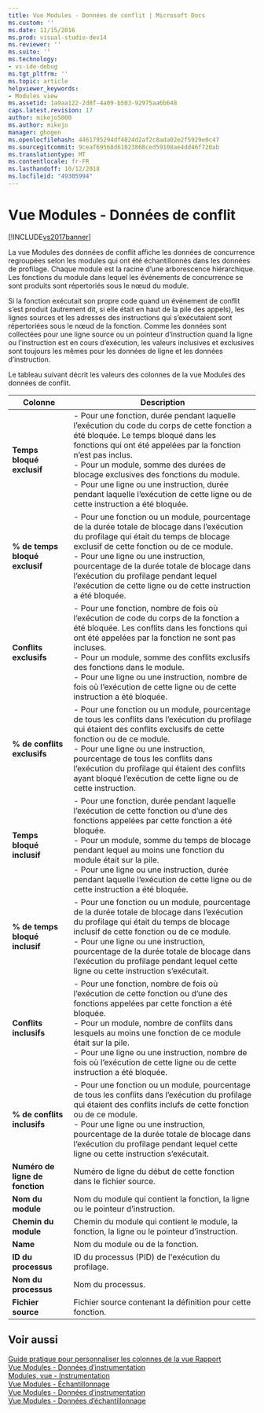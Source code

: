 ```yaml
---
title: Vue Modules - Données de conflit | Microsoft Docs
ms.custom: ''
ms.date: 11/15/2016
ms.prod: visual-studio-dev14
ms.reviewer: ''
ms.suite: ''
ms.technology:
- vs-ide-debug
ms.tgt_pltfrm: ''
ms.topic: article
helpviewer_keywords:
- Modules view
ms.assetid: 1a9aa122-2d8f-4a09-b503-92975aa6b648
caps.latest.revision: 17
author: mikejo5000
ms.author: mikejo
manager: ghogen
ms.openlocfilehash: 4461795294df4824d2af2c8ada02e2f5929e0c47
ms.sourcegitcommit: 9ceaf69568d61023868ced59108ae4dd46f720ab
ms.translationtype: MT
ms.contentlocale: fr-FR
ms.lasthandoff: 10/12/2018
ms.locfileid: "49305994"
---
```

# <a name="modules-view---contention-data"></a>Vue Modules - Données de conflit
[!INCLUDE[vs2017banner](../includes/vs2017banner.md)]

La vue Modules des données de conflit affiche les données de concurrence regroupées selon les modules qui ont été échantillonnés dans les données de profilage. Chaque module est la racine d’une arborescence hiérarchique. Les fonctions du module dans lequel les événements de concurrence se sont produits sont répertoriés sous le nœud du module.  
  
 Si la fonction exécutait son propre code quand un événement de conflit s’est produit (autrement dit, si elle était en haut de la pile des appels), les lignes sources et les adresses des instructions qui s’exécutaient sont répertoriées sous le nœud de la fonction. Comme les données sont collectées pour une ligne source ou un pointeur d’instruction quand la ligne ou l’instruction est en cours d’exécution, les valeurs inclusives et exclusives sont toujours les mêmes pour les données de ligne et les données d’instruction.  
  
 Le tableau suivant décrit les valeurs des colonnes de la vue Modules des données de conflit.  
  
|Colonne|Description|  
|------------|-----------------|  
|**Temps bloqué exclusif**|-   Pour une fonction, durée pendant laquelle l’exécution du code du corps de cette fonction a été bloquée. Le temps bloqué dans les fonctions qui ont été appelées par la fonction n’est pas inclus.<br />-   Pour un module, somme des durées de blocage exclusives des fonctions du module.<br />-   Pour une ligne ou une instruction, durée pendant laquelle l’exécution de cette ligne ou de cette instruction a été bloquée.|  
|**% de temps bloqué exclusif**|-   Pour une fonction ou un module, pourcentage de la durée totale de blocage dans l’exécution du profilage qui était du temps de blocage exclusif de cette fonction ou de ce module.<br />-   Pour une ligne ou une instruction, pourcentage de la durée totale de blocage dans l’exécution du profilage pendant lequel l’exécution de cette ligne ou de cette instruction a été bloquée.|  
|**Conflits exclusifs**|-   Pour une fonction, nombre de fois où l’exécution de code du corps de la fonction a été bloquée. Les conflits dans les fonctions qui ont été appelées par la fonction ne sont pas incluses.<br />-   Pour un module, somme des conflits exclusifs des fonctions dans le module.<br />-   Pour une ligne ou une instruction, nombre de fois où l’exécution de cette ligne ou de cette instruction a été bloquée.|  
|**% de conflits exclusifs**|-   Pour une fonction ou un module, pourcentage de tous les conflits dans l’exécution du profilage qui étaient des conflits exclusifs de cette fonction ou de ce module.<br />-   Pour une ligne ou une instruction, pourcentage de tous les conflits dans l’exécution du profilage qui étaient des conflits ayant bloqué l’exécution de cette ligne ou de cette instruction.|  
|**Temps bloqué inclusif**|-   Pour une fonction, durée pendant laquelle l’exécution de cette fonction ou d’une des fonctions appelées par cette fonction a été bloquée.<br />-   Pour un module, somme du temps de blocage pendant lequel au moins une fonction du module était sur la pile.<br />-   Pour une ligne ou une instruction, durée pendant laquelle l’exécution de cette ligne ou de cette instruction a été bloquée.|  
|**% de temps bloqué inclusif**|-   Pour une fonction ou un module, pourcentage de la durée totale de blocage dans l’exécution du profilage qui était du temps de blocage inclusif de cette fonction ou de ce module.<br />-   Pour une ligne ou une instruction, pourcentage de la durée totale de blocage dans l’exécution du profilage pendant lequel cette ligne ou cette instruction s’exécutait.|  
|**Conflits inclusifs**|-   Pour une fonction, nombre de fois où l’exécution de cette fonction ou d’une des fonctions appelées par cette fonction a été bloquée.<br />-   Pour un module, nombre de conflits dans lesquels au moins une fonction de ce module était sur la pile.<br />-   Pour une ligne ou une instruction, nombre de fois où l’exécution de cette ligne ou de cette instruction a été bloquée.|  
|**% de conflits inclusifs**|-   Pour une fonction ou un module, pourcentage de tous les conflits dans l’exécution du profilage qui étaient des conflits inclufs de cette fonction ou de ce module.<br />-   Pour une ligne ou une instruction, pourcentage de la durée totale de blocage dans l’exécution du profilage pendant lequel cette ligne ou cette instruction s’exécutait.|  
|**Numéro de ligne de fonction**|Numéro de ligne du début de cette fonction dans le fichier source.|  
|**Nom du module**|Nom du module qui contient la fonction, la ligne ou le pointeur d’instruction.|  
|**Chemin du module**|Chemin du module qui contient le module, la fonction, la ligne ou le pointeur d’instruction.|  
|**Name**|Nom du module ou de la fonction.|  
|**ID du processus**|ID du processus (PID) de l'exécution du profilage.|  
|**Nom du processus**|Nom du processus.|  
|**Fichier source**|Fichier source contenant la définition pour cette fonction.|  
  
## <a name="see-also"></a>Voir aussi  
 [Guide pratique pour personnaliser les colonnes de la vue Rapport](../profiling/how-to-customize-report-view-columns.md)   
 [Vue Modules - Données d’instrumentation](../profiling/modules-view.md)   
 [Modules, vue - Instrumentation](../profiling/modules-view-dotnet-memory-instrumentation-data.md)   
 [Vue Modules - Échantillonnage](../profiling/modules-view-dotnet-memory-sampling-data.md)   
 [Vue Modules - Données d’instrumentation](../profiling/modules-view-instrumentation-data.md)   
 [Vue Modules - Données d’échantillonnage](../profiling/modules-view-sampling-data.md)



